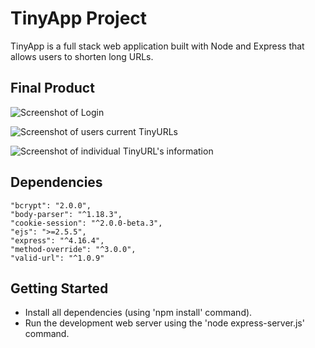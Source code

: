 # TinyApp Project

TinyApp is a full stack web application built with Node and Express that allows users to shorten long URLs.

## Final Product

![Screenshot of Login](https://github.com/MaxHuw/tiny-app/blob/test/stretch/docs/login.png)

![Screenshot of users current TinyURLs](https://github.com/MaxHuw/tiny-app/blob/test/stretch/docs/ulrsList.png)

![Screenshot of individual TinyURL's information](https://github.com/MaxHuw/tiny-app/blob/test/stretch/docs/TinyURLEdit.png)


## Dependencies

    "bcrypt": "2.0.0",
    "body-parser": "^1.18.3",
    "cookie-session": "^2.0.0-beta.3",
    "ejs": ">=2.5.5",
    "express": "^4.16.4",
    "method-override": "^3.0.0",
    "valid-url": "^1.0.9"

## Getting Started

* Install all dependencies (using 'npm install' command).
* Run the development web server using the 'node express-server.js' command.